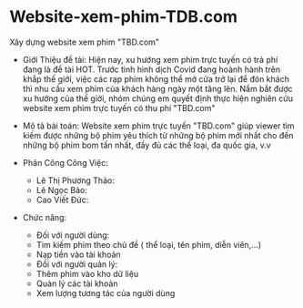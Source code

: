 # Website-xem-phim-TDB.com

Xây dựng website xem phim "TBD.com"
* Giới Thiệu đề tài: Hiện nay, xu hướng xem phim trực tuyến có trả phí đang là đề tài HOT. Trước tình hình dịch Covid đang hoành hành trên khắp thế giới, việc các rạp phim
  không thể mở cửa trở lại để đón khách thì nhu cầu xem phim của khách hàng ngày một tăng lên. Nắm bắt được xu hướng của thế giới, nhóm chúng em quyết định thực hiện nghiên cứu website xem phim trực tuyến có thu phí "TBD.com"
* Mô tả bài toán: Website xem phim trực tuyến "TBD.com" giúp viewer tìm kiếm được những bộ phim yêu thích từ những bộ phim mới nhất cho đến những bộ phim bom tấn nhất, đầy đủ các thể loại, đa quốc gia, v.v
* Phân Công Công Việc:
  - Lê Thị Phương Thảo: 
  - Lê Ngọc Bảo: 
  - Cao Viết Đức:
  
* Chức năng:
  - Đối với người dùng:
  + Tìm kiếm phim theo chủ đề ( thể loại, tên phim, diễn viên,...)
  + Nạp tiền vào tài khoản
  - Đối với người quản lý:
  + Thêm phim vào kho dữ liệu
  + Quản lý các tài khoản
  + Xem lượng tương tác của người dùng
  
